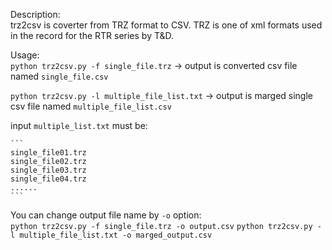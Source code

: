 
Description:  
  trz2csv is coverter from TRZ format to CSV.
  TRZ is one of xml formats used in the record for 
  the RTR series by T&D.
  
Usage:  
  `python trz2csv.py -f single_file.trz`
    -> output is converted csv file named `single_file.csv`
    
  `python trz2csv.py -l multiple_file_list.txt`
    -> output is marged single csv file named `multiple_file_list.csv`
    
  input `multiple_list.txt` must be:  

    ```
    single_file01.trz
    single_file02.trz
    single_file03.trz
    single_file04.trz
    ......
    ```
    
  You can change output file name by `-o` option:  
    `python trz2csv.py -f single_file.trz -o output.csv`
    `python trz2csv.py -l multiple_file_list.txt -o marged_output.csv`
    
